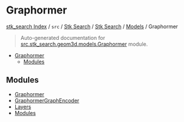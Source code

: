 # Graphormer

[stk_search Index](../../../../../README.md#stk_search-index) / `src` / [Stk Search](../../../index.md#stk-search) / [Stk Search](../../../index.md#stk-search) / [Models](../index.md#models) / Graphormer

> Auto-generated documentation for [src.stk_search.geom3d.models.Graphormer](https://github.com/mohammedazzouzi15/STK_search/blob/main/src/stk_search/geom3d/models/Graphormer/__init__.py) module.

- [Graphormer](#graphormer)
  - [Modules](#modules)

## Modules

- [Graphormer](./graphormer.md)
- [GraphormerGraphEncoder](./graphormer_graph_encoder.md)
- [Layers](layers/index.md)
- [Modules](modules/index.md)